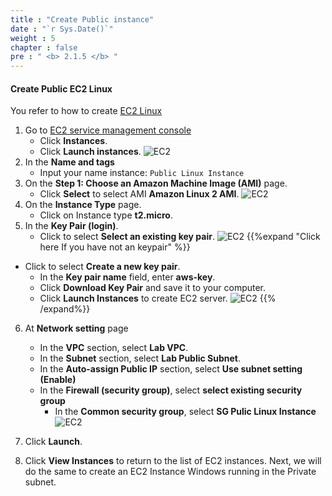```yaml
---
title : "Create Public instance"
date : "`r Sys.Date()`"
weight : 5
chapter : false
pre : " <b> 2.1.5 </b> "
---
```


#### Create Public EC2 Linux

You refer to how to create [EC2 Linux](https://000004.awsstudygroup.com/4-launchlinuxinstance/)

1. Go to [EC2 service management console](https://console.aws.amazon.com/ec2/v2/home)
    - Click **Instances**.
    - Click **Launch instances**.
![EC2](/images/2/28.png)
2. In the **Name and tags**
    - Input your name instance: ``Public Linux Instance``
3. On the **Step 1: Choose an Amazon Machine Image (AMI)** page.
    - Click **Select** to select AMI **Amazon Linux 2 AMI**.
![EC2](/images/2/29.png)
4. On the **Instance Type** page.
    - Click on Instance type **t2.micro**.
5. In the **Key Pair (login)**.
    - Click to select **Select an existing key pair**.
    ![EC2](/images/2/33.png)
{{%expand "Click here If you have not an keypair" %}}
  - Click to select **Create a new key pair**.
    - In the **Key pair name** field, enter **aws-key**.
    - Click **Download Key Pair** and save it to your computer.
    - Click **Launch Instances** to create EC2 server.
    ![EC2](/images/2/30.png)
{{% /expand%}}

6. At **Network setting** page
    - In the **VPC** section, select **Lab VPC**.
    - In the **Subnet** section, select **Lab Public Subnet**.
    - In the **Auto-assign Public IP** section, select **Use subnet setting (Enable)**
    - In the **Firewall (security group)**, select **select existing security group**
      - In the **Common security group**, select **SG Pulic Linux Instance**
![EC2](/images/2/31.png)

7. Click **Launch**.

8. Click **View Instances** to return to the list of EC2 instances.
Next, we will do the same to create an EC2 Instance Windows running in the Private subnet.